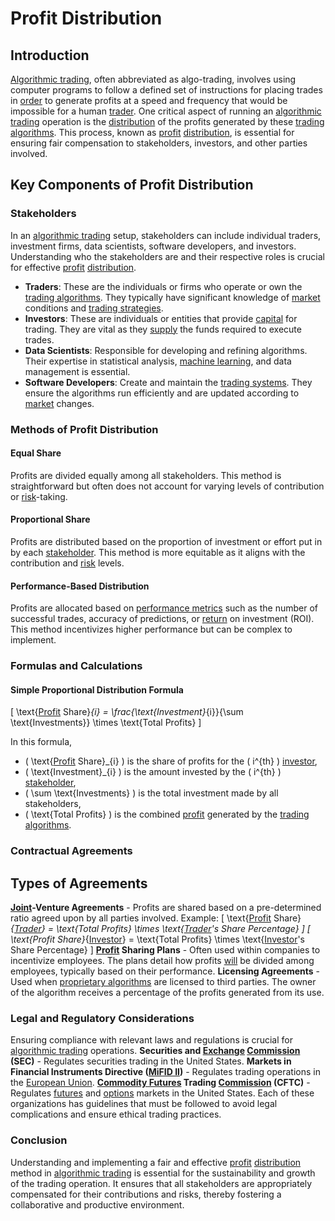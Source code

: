# Profit Distribution

## Introduction
[Algorithmic trading](../a/algorithmic_trading.md), often abbreviated as algo-trading, involves using computer programs to follow a defined set of instructions for placing trades in [order](../o/order.md) to generate profits at a speed and frequency that would be impossible for a human [trader](../t/trader.md). One critical aspect of running an [algorithmic trading](../a/algorithmic_trading.md) operation is the [distribution](../d/distribution.md) of the profits generated by these [trading algorithms](../t/trading_algorithms.md). This process, known as [profit](../p/profit.md) [distribution](../d/distribution.md), is essential for ensuring fair compensation to stakeholders, investors, and other parties involved.

## Key Components of Profit Distribution

### Stakeholders
In an [algorithmic trading](../a/algorithmic_trading.md) setup, stakeholders can include individual traders, investment firms, data scientists, software developers, and investors. Understanding who the stakeholders are and their respective roles is crucial for effective [profit](../p/profit.md) [distribution](../d/distribution.md).
  
- **Traders**: These are the individuals or firms who operate or own the [trading algorithms](../t/trading_algorithms.md). They typically have significant knowledge of [market](../m/market.md) conditions and [trading strategies](../t/trading_strategies.md).
- **Investors**: These are individuals or entities that provide [capital](../c/capital.md) for trading. They are vital as they [supply](../s/supply.md) the funds required to execute trades.
- **Data Scientists**: Responsible for developing and refining algorithms. Their expertise in statistical analysis, [machine learning](../m/machine_learning.md), and data management is essential.
- **Software Developers**: Create and maintain the [trading systems](../t/trading_systems.md). They ensure the algorithms run efficiently and are updated according to [market](../m/market.md) changes.

### Methods of Profit Distribution

#### Equal Share
Profits are divided equally among all stakeholders. This method is straightforward but often does not account for varying levels of contribution or [risk](../r/risk.md)-taking.

#### Proportional Share
Profits are distributed based on the proportion of investment or effort put in by each [stakeholder](../s/stakeholder.md). This method is more equitable as it aligns with the contribution and [risk](../r/risk.md) levels.

#### Performance-Based Distribution
Profits are allocated based on [performance metrics](../p/performance_metrics.md) such as the number of successful trades, accuracy of predictions, or [return](../r/return.md) on investment (ROI). This method incentivizes higher performance but can be complex to implement.

### Formulas and Calculations

#### Simple Proportional Distribution Formula
\[ \text{[Profit](../p/profit.md) Share}_{i} = \frac{\text{Investment}_{i}}{\sum \text{Investments}} \times \text{Total Profits} \]

In this formula, 
- \( \text{[Profit](../p/profit.md) Share}_{i} \) is the share of profits for the \( i^{th} \) [investor](../i/investor.md),
- \( \text{Investment}_{i} \) is the amount invested by the \( i^{th} \) [stakeholder](../s/stakeholder.md),
- \( \sum \text{Investments} \) is the total investment made by all stakeholders,
- \( \text{Total Profits} \) is the combined [profit](../p/profit.md) generated by the [trading algorithms](../t/trading_algorithms.md).

### Contractual Agreements
## Types of Agreements
**[Joint](../j/joint.md)-Venture Agreements** - Profits are shared based on a pre-determined ratio agreed upon by all parties involved.
Example:
\[ \text{[Profit](../p/profit.md) Share}_{[Trader](../t/trader.md)} = \text{Total Profits} \times \text{[Trader](../t/trader.md)'s Share Percentage} \]
\[ \text{Profit Share}_{[Investor](../i/investor.md)} = \text{Total Profits} \times \text{[Investor](../i/investor.md)'s Share Percentage} \]
**[Profit](../p/profit.md) Sharing Plans** - Often used within companies to incentivize employees. The plans detail how profits [will](../w/will.md) be divided among employees, typically based on their performance.
**Licensing Agreements** - Used when [proprietary algorithms](../p/proprietary_algorithms.md) are licensed to third parties. The owner of the algorithm receives a percentage of the profits generated from its use.
### Legal and Regulatory Considerations

Ensuring compliance with relevant laws and regulations is crucial for [algorithmic trading](../a/algorithmic_trading.md) operations. 
**Securities and [Exchange](../e/exchange.md) [Commission](../c/commission.md) (SEC)** - Regulates securities trading in the United States.
**Markets in Financial Instruments Directive ([MiFID II](../m/mifid_ii.md))** - Regulates trading operations in the [European Union](../e/european_union_(eu).md).
**[Commodity Futures](../c/commodity_futures.md) Trading [Commission](../c/commission.md) (CFTC)** - Regulates [futures](../f/futures.md) and [options](../o/options.md) markets in the United States.
Each of these organizations has guidelines that must be followed to avoid legal complications and ensure ethical trading practices.

### Conclusion

Understanding and implementing a fair and effective [profit](../p/profit.md) [distribution](../d/distribution.md) method in [algorithmic trading](../a/algorithmic_trading.md) is essential for the sustainability and growth of the trading operation. It ensures that all stakeholders are appropriately compensated for their contributions and risks, thereby fostering a collaborative and productive environment.
